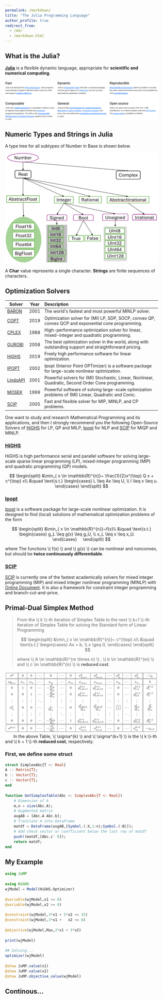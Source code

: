 ```yaml
---
permalink: /markdown/
title: "The Julia Programming Language"
author_profile: true
redirect_from: 
  - /md/
  - /markdown.html  
---
```


## What is the Julia?
**[Julia](https://julialang.org/)** is a flexible dynamic language, appropriate for **scientific and numerical computing**.   
<br/><img src='/images/juliagood.png'>



## Numeric Types and Strings in Julia  

A type tree for all subtypes of Number in Base is shown below. 

<img src='/images/numericaltypes.png'>

A **Char** value represents a single character. **Strings** are finite sequences of characters. 


## Optimization Solvers


| Solver                                                 | Year | Description                                                  | 
| ------------------------------------------------------ | ---- | :----------------------------------------------------------- | 
| [BARON](https://minlp.com/)                            | 2001 | The world's fastest and most powerful MINLP solver. | 
| [COPT](https://www.cardopt.com/copt)                   | 2019 | Optimization solver for (MI) LP, SDP, SOCP, convex QP, convex QCP and exponential cone programming. | 
| [CPLEX](https://www.ibm.com/analytics/cplex-optimizer) | 1988 | High-performance optimization solver for linear, mixed-integer and quadratic programming. | 
| [GUROBI](https://www.gurobi.com/)                      | 2008 | The best optimization solver in the world, along with outstanding support and straightforward pricing. | 
| [HiGHS](https://highs.dev/)                            | 2019 | Freely high performance software for linear optimization.   | 
| [IPOPT](https://github.com/coin-or/Ipopt)              | 2002 | Ipopt (Interior Point OPTimizer) is a software package for large-scale nonlinear optimization. | 
| [LindoAPI](https://www.lindo.com)                      | 2001 | Powerful solvers for (MI) Stochastic, Linear, Nonlinear, Quadratic, Second Order Cone programming. | 
| [MOSEK](https://www.mosek.com/)                        | 1999 | Powerful software of solving large-scale optimization problems of (MI) Linear, Quadratic and Conic.| 
| [SCIP](https://scipopt.org/)                           | 2005 | Fast and flexible solver for MIP, MINLP, and CP problems. | 


One want to study and research Mathematical Programming and its applications, and then I strongly recommend you the following Open-Source Solvers of [HiGHS](https://highs.dev/) for LP, QP and MILP, [Ipopt](https://github.com/coin-or/Ipopt)  for NLP and [SCIP](https://github.com/scipopt/scip)  for MIQP and MINLP.


### [HiGHS](https://highs.dev/)                          
HiGHS is high performance serial and parallel software for solving large-scale sparse linear programming (LP), mixed-integer programming (MIP) and quadratic programming (QP) models.

$$
 	\begin{split}
		&\min_{ x \in \mathbb{R}^{n}}~ \frac{1}{2}x^{\top} Q x + c^{\top} x\\
		&\quad \text{s.t.}  
		\begin{cases}
			L \leq Ax \leq U, \\
			l \leq x \leq u.
		\end{cases}
	\end{split}
$$


### [Ipopt](https://github.com/coin-or/Ipopt) 
[Ipopt](https://github.com/coin-or/Ipopt) is a software package for large-scale nonlinear optimization. It is designed to find (local) solutions of mathematical optimization problems of the form

$$
 	\begin{split}
		&\min_{ x \in \mathbb{R}^{n}}~f(x)\\
		&\quad \text{s.t.}  
		\begin{cases}
			g_L \leq g(x) \leq g_U, \\
			x_L \leq x \leq x_U.        
		\end{cases}    
	\end{split}
$$

where The functions \\( f(x) \\) and \\( g(x) \\) can be nonlinear and nonconvex, but should be **twice continuously differentiable**. 


### [SCIP](https://github.com/scipopt/scip)  
[SCIP](https://github.com/scipopt/scip) is currently one of the fastest academically solvers for mixed integer programming (MIP) and mixed integer nonlinear programming (MINLP) with [Online Document](https://scipopt.org/doc/html/index.php). It is also a framework for constraint integer programming and branch-cut-and-price. 


## Primal-Dual Simplex Method    
> From the \\( k \\)-th iteration of Simplex Table to the next \\( k+1 \\)-th iteration of Simplex Table for solving the Standard form of Linear Programming
> 
> $$
 	\begin{split}
		&\min_{ x \in \mathbb{R}^{n}}~  c^{\top} x\\
		&\quad \text{s.t.}  
		\begin{cases}
		     Ax = b, \\
		     x \geq 0,
		\end{cases}
	\end{split} 
$$
> 
> where \\( A \in \mathbb{R}^{m \times n} \\) , \\( b \in \mathbb{R}^{m} \\) and \\( c \in \mathbb{R}^{n} \\) is **reduced cost**.


<img src='/images/pdsimplexK.png'>      
In the above Table, \\( \sigma^{k} \\) and \\( \sigma^{k+1} \\) is the \\( k \\)-th and \\( k + 1 \\)-th **reduced cost**, respectively.




### First, we define some struct 


```julia
struct SimplexAbc{T <: Real}  
A :: Matrix{T};
b :: Vector{T};
c :: Vector{T};  
end

function GetSimplexTable(Abc <: SimplexAbc{T <: Real})
	# Dimension of A
	m,n = size(Abc.A);
	# Augmented matrix                 
	augAB = [Abc.A Abc.b];
	# Translate A into DataFrame
	matdf = DataFrame(augAB,[Symbol.(:X,1:n);Symbol.(:B)]);    
	# Add check vector or coefficient below the last row of matdf
	push!(matdf,[Abc.c' 0]);
	return matdf;
end
```



 
## My Example     

```julia
using JuMP 

using HiGHS
wjModel = Model(HiGHS.Optimizer)  
 
@variable(wjModel,x1 >= 0)
@variable(wjModel,x2 >= 0) 

@constraint(wjModel,3*x1 + 5*x2 <= 15) 
@constraint(wjModel,3*x1 +   x2 <= 6)      

@objective(wjModel,Max,2*x1 + 3*x2)

print(wjModel)

## Solving...
optimize!(wjModel)

@show JuMP.value(x1)
@show JuMP.value(x2)
@show JuMP.objective_value(wjModel)  
```

## Continous...


